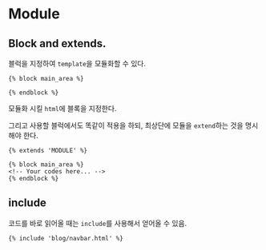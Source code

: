 # Module

## Block and extends.

블럭을 지정하여 `template`을 모듈화할 수 있다.

```django
{% block main_area %}

{% endblock %}
```

모듈화 시킬 `html`에 블록을 지정한다.

그리고 사용할 블럭에서도 똑같이 적용을 하되, 최상단에 모듈을 `extend`하는 것을 명시해야 한다.

```django
{% extends 'MODULE' %}

{% block main_area %}
<!-- Your codes here... -->
{% endblock %}
```

## include

코드를 바로 읽어올 때는 `include`를 사용해서 얻어올 수 있음.

```django
{% include 'blog/navbar.html' %}
```
